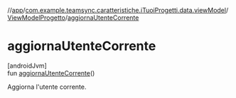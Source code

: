 //[app](../../../index.md)/[com.example.teamsync.caratteristiche.iTuoiProgetti.data.viewModel](../index.md)/[ViewModelProgetto](index.md)/[aggiornaUtenteCorrente](aggiorna-utente-corrente.md)

# aggiornaUtenteCorrente

[androidJvm]\
fun [aggiornaUtenteCorrente](aggiorna-utente-corrente.md)()

Aggiorna l'utente corrente.

